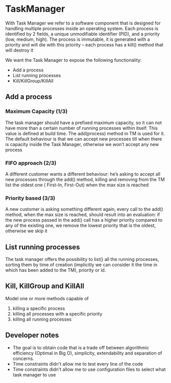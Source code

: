 # TaskManager

With Task Manager we refer to a software component that is designed for handling multiple processes inside an operating
system. Each process is identified by 2 fields, a unique unmodifiable identifier (PID), and a priority (low, medium,
high). The process is immutable, it is generated with a priority and will die with this priority – each process has a
kill() method that will destroy it

We want the Task Manager to expose the following functionality:

- Add a process
- List running processes
- Kill/KillGroup/KillAll

## Add a process

### Maximum Capacity (1/3)

The task manager should have a prefixed maximum capacity, so it can not have more than a certain number of running
processes within itself. This value is defined at build time. The add(process) method in TM is used for it. The default
behaviour is that we can accept new processes till when there is capacity inside the Task Manager, otherwise we won’t
accept any new process

### FIFO approach (2/3)

A different customer wants a different behaviour:
he’s asking to accept all new processes through the add() method, killing and removing from the TM list the oldest one (
First-In, First-Out) when the max size is reached

### Priority based (3/3)

A new customer is asking something different again, every call to the add() method, when the max size is reached, should
result into an evaluation: if the new process passed in the add() call has a higher priority compared to any of the
existing one, we remove the lowest priority that is the oldest, otherwise we skip it

## List running processes

The task manager offers the possibility to list() all the running processes, sorting them by time of creation
(implicitly we can consider it the time in which has been added to the TM), priority or id.

## Kill, KillGroup and KillAll

Model one or more methods capable of

1. killing a specific process
2. killing all processes with a specific priority
3. killing all running processes

## Developer notes

- The goal is to obtain code that is a trade off between algorithmic efficiency (Optimal in Big O), simplicity,
  extendability and separation of concerns.
- Time constraints didn't allow me to test every line of the code
- Time constraints didn't allow me to use configuration files to select what task manager to use
